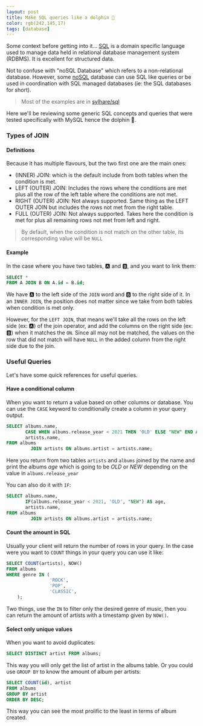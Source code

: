 ```yaml
---
layout: post 
title: Make SQL queries like a dolphin 🐬 
color: rgb(242,145,17)
tags: [database]
---
```


Some context before getting into it...
[SQL](https://en.wikipedia.org/wiki/SQL) is a domain specific language used to manage data held in relational database
management system (RDBMS). It is excellent for structured data.

Not to confuse with "noSQL Database" which refers to a non-relational database. However,
some [noSQL](https://en.wikipedia.org/wiki/NoSQL) database can use SQL like queries or be used in coordination with SQL
managed databases (ie: the SQL databases for short).

> Most of the examples are in [sylhare/sql](https://github.com/sylhare/sql)

Here we'll be reviewing some generic SQL concepts and queries that were tested specifically with MySQL hence the
dolphin 🐬.

### Types of JOIN

#### Definitions

Because it has multiple flavours, but the two first one are the main ones:

- (INNER) JOIN: which is the default include from both tables when the condition is met.
- LEFT (OUTER) JOIN: Includes the rows where the conditions are met plus all the row of the left table where the
  conditions are not met.
- RIGHT (OUTER) JOIN: Not always supported. Same thing as the LEFT OUTER JOIN but includes the rows not met from the
  right table.
- FULL (OUTER) JOIN: Not always supported. Takes here the condition is met for plus all remaining rows not met from
  left and right.

> By default, when the condition is not match on the other table, its corresponding value will be `NULL`

#### Example

In the case where you have two tables, 🅰 and 🅱, and you want to link them:

```sql
SELECT * 
FROM A JOIN B ON A.id = B.id;
```

We have 🅰 to the left side of the `JOIN` word and 🅱 to the right side of it. In an `INNER JOIN`, the position does not
matter since we take from both tables when condition is met only.

However, for the `LEFT JOIN`, that means we'll take all the rows on the left side (ex: 🅰) of the join operator, and add
the columns on the right side (ex: 🅱) when it matches the `ON`. Since all may not be matched, the values on the row
that did not match will have `NULL` in the added column from the right side due to the join.

### Useful Queries

Let's have some quick references for useful queries.

#### Have a conditional column

When you want to return a value based on other columns or database. You can use the `CASE` keyword to conditionally
create a column in your query output.

```sql
SELECT albums.name,
       CASE WHEN albums.release_year < 2021 THEN 'OLD' ELSE "NEW" END AS age,
       artists.name,
FROM albums
         JOIN artists ON albums.artist = artists.name;
```

Here you return from two tables `artists` and `albums` joined by the name and print the albums _age_ which is going to
be _OLD_ or _NEW_ depending on the value in `albums.release_year`

You can also do it with `IF`:

```sql
SELECT albums.name,
       IF(albums.release_year < 2021, 'OLD', "NEW") AS age,
       artists.name,
FROM albums
         JOIN artists ON albums.artist = artists.name;
```

#### Count the amount in SQL

Usually your client will return the number of rows in your query. In the case were you want to `COUNT` things in your
query you can use it like:

```sql
SELECT COUNT(artists), NOW()
FROM albums
WHERE genre IN (
                'ROCK',
                'POP',
                'CLASSIC',
    );
```

Two things, use the `IN` to filter only the desired genre of music, then you can return the amount of artists with a
timestamp given by `NOW()`.

#### Select only unique values

When you want to avoid duplicates:

```sql
SELECT DISTINCT artist FROM albums;
```

This way you will only get the list of artist in the albums table.
Or you could use `GROUP BY` to know the amount of album per artists:

```sql
SELECT COUNT(id), artist
FROM albums
GROUP BY artist
ORDER BY DESC;
```

This way you can see the most prolific to the least in terms of album created.
